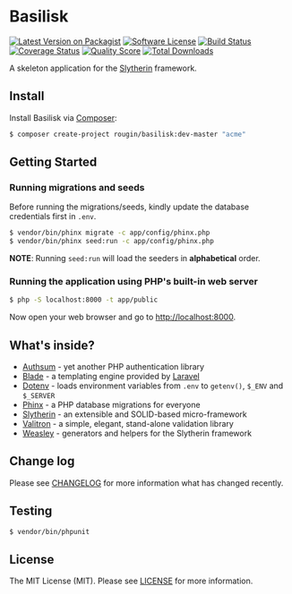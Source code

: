 # Basilisk

[![Latest Version on Packagist][ico-version]][link-packagist]
[![Software License][ico-license]][link-license]
[![Build Status][ico-travis]][link-travis]
[![Coverage Status][ico-scrutinizer]][link-scrutinizer]
[![Quality Score][ico-code-quality]][link-code-quality]
[![Total Downloads][ico-downloads]][link-downloads]

A skeleton application for the [Slytherin](https://rougin.github.io/slytherin/) framework.

## Install

Install Basilisk via [Composer](https://getcomposer.org):

``` bash
$ composer create-project rougin/basilisk:dev-master "acme"
```

## Getting Started

### Running migrations and seeds 

Before running the migrations/seeds, kindly update the database credentials first in `.env`.

``` bash
$ vendor/bin/phinx migrate -c app/config/phinx.php
$ vendor/bin/phinx seed:run -c app/config/phinx.php
```

**NOTE**: Running `seed:run` will load the seeders in **alphabetical** order.

### Running the application using PHP's built-in web server

``` bash
$ php -S localhost:8000 -t app/public
```

Now open your web browser and go to [http://localhost:8000](http://localhost:8000).

## What's inside?

* [Authsum](https://github.com/rougin/authsum) - yet another PHP authentication library
* [Blade](https://laravel.com/docs/5.5/blade) - a templating engine provided by [Laravel](https://laravel.com/)
* [Dotenv](https://github.com/vlucas/phpdotenv) - loads environment variables from `.env` to `getenv()`, `$_ENV` and `$_SERVER`
* [Phinx](https://phinx.org/) - a PHP database migrations for everyone
* [Slytherin](https://rougin.github.io/slytherin/) - an extensible and SOLID-based micro-framework
* [Valitron](https://github.com/vlucas/valitron) - a simple, elegant, stand-alone validation library
* [Weasley](https://github.com/rougin/weasley) - generators and helpers for the Slytherin framework

## Change log

Please see [CHANGELOG][link-changelog] for more information what has changed recently.

## Testing

``` bash
$ vendor/bin/phpunit
```

## License

The MIT License (MIT). Please see [LICENSE][link-license] for more information.

[ico-version]: https://img.shields.io/packagist/v/rougin/basilisk.svg?style=flat-square
[ico-license]: https://img.shields.io/badge/license-MIT-brightgreen.svg?style=flat-square
[ico-travis]: https://img.shields.io/travis/rougin/basilisk/master.svg?style=flat-square
[ico-scrutinizer]: https://img.shields.io/scrutinizer/coverage/g/rougin/basilisk.svg?style=flat-square
[ico-code-quality]: https://img.shields.io/scrutinizer/g/rougin/basilisk.svg?style=flat-square
[ico-downloads]: https://img.shields.io/packagist/dt/rougin/basilisk.svg?style=flat-square

[link-author]: https://rougin.github.io
[link-changelog]: https://github.com/rougin/basilisk/blob/master/CHANGELOG.md
[link-code-quality]: https://scrutinizer-ci.com/g/rougin/basilisk
[link-contributors]: https://github.com/rougin/basilisk/contributors
[link-downloads]: https://packagist.org/packages/rougin/basilisk
[link-license]: https://github.com/rougin/basilisk/blob/master/LICENSE.md
[link-packagist]: https://packagist.org/packages/rougin/basilisk
[link-scrutinizer]: https://scrutinizer-ci.com/g/rougin/basilisk/code-structure
[link-travis]: https://travis-ci.org/rougin/basilisk